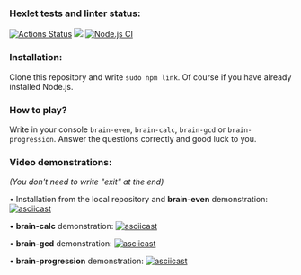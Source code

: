 ### Hexlet tests and linter status:
[![Actions Status](https://github.com/oli4ka14/frontend-project-lvl1/workflows/hexlet-check/badge.svg)](https://github.com/oli4ka14/frontend-project-lvl1/actions)
<a href="https://codeclimate.com/github/porkenzzilla/frontend-project-lvl1/maintainability"><img src="https://api.codeclimate.com/v1/badges/7ae9af3620320f5f15fd/maintainability" /></a>
[![Node.js CI](https://github.com/porkenzzilla/frontend-project-lvl1/actions/workflows/lint.yml/badge.svg)](https://github.com/porkenzzilla/frontend-project-lvl1/actions/workflows/lint.yml)

### Installation:

Clone this repository and write `sudo npm link`. Of course if you have already installed Node.js.

### How to play?

Write in your console `brain-even`, `brain-calc`, `brain-gcd` or `brain-progression`. Answer the questions correctly and good luck to you.

### Video demonstrations:

_(You don't need to write "exit" at the end)_

• Installation from the local repository and **brain-even** demonstration:
[![asciicast](https://asciinema.org/a/hFaH1vi3he5W3DvOtZEXmJLPr.svg)](https://asciinema.org/a/hFaH1vi3he5W3DvOtZEXmJLPr)

• **brain-calc** demonstration:
[![asciicast](https://asciinema.org/a/FfWj9XLZ6OHdnhFHZS6CuCOs0.svg)](https://asciinema.org/a/FfWj9XLZ6OHdnhFHZS6CuCOs0)

• **brain-gcd** demonstration:
[![asciicast](https://asciinema.org/a/Byx2IzkbLBEJSVzcK5AfseLzU.svg)](https://asciinema.org/a/Byx2IzkbLBEJSVzcK5AfseLzU)

• **brain-progression** demonstration:
[![asciicast](https://asciinema.org/a/yEk1YaBQFUtqA9MNneZmHcE7B.svg)](https://asciinema.org/a/yEk1YaBQFUtqA9MNneZmHcE7B)
